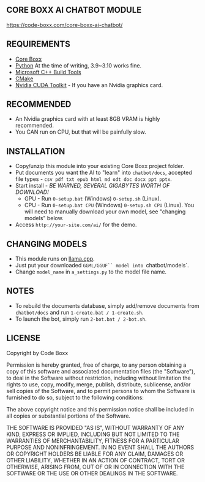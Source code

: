 ## CORE BOXX AI CHATBOT MODULE
https://code-boxx.com/core-boxx-ai-chatbot/

## REQUIREMENTS
* [Core Boxx](https://github.com/code-boxx/Core-Boxx-PHP-Framework/tree/main/core)
* [Python](https://www.python.org/) At the time of writing, 3.9~3.10 works fine.
* [Microsoft C++ Build Tools](https://visualstudio.microsoft.com/downloads/?q=build+tools)
* [CMake](https://cmake.org/)
* [Nvidia CUDA Toolkit](https://developer.nvidia.com/cuda-toolkit) - If you have an Nvidia graphics card.

## RECOMMENDED
* An Nvidia graphics card with at least 8GB VRAM is highly recommended.
* You CAN run on CPU, but that will be painfully slow.

## INSTALLATION
* Copy/unzip this module into your existing Core Boxx project folder.
* Put documents you want the AI to "learn" into `chatbot/docs`, accepted file types - `csv pdf txt epub html md odt doc docx ppt pptx`.
* Start install - *BE WARNED, SEVERAL GIGABYTES WORTH OF DOWNLOAD!*
  * GPU - Run `0-setup.bat` (Windows) `0-setup.sh` (Linux).
  * CPU - Run `0-setup.bat CPU` (Windows) `0-setup.sh CPU` (Linux). You will need to manually download your own model, see "changing models" below.
* Access `http://your-site.com/ai/` for the demo.

## CHANGING MODELS
* This module runs on [llama.cpp](https://github.com/ggerganov/llama.cpp).
* Just put your downloaded `GGML/GGUF`` model into `chatbot/models`.
* Change `model_name` in `a_settings.py` to the model file name.

## NOTES
* To rebuild the documents database, simply add/remove documents from `chatbot/docs` and run `1-create.bat / 1-create.sh`.
* To launch the bot, simply run `2-bot.bat / 2-bot.sh`.

## LICENSE
Copyright by Code Boxx

Permission is hereby granted, free of charge, to any person obtaining a copy
of this software and associated documentation files (the "Software"), to deal
in the Software without restriction, including without limitation the rights
to use, copy, modify, merge, publish, distribute, sublicense, and/or sell
copies of the Software, and to permit persons to whom the Software is
furnished to do so, subject to the following conditions:

The above copyright notice and this permission notice shall be included in all
copies or substantial portions of the Software.

THE SOFTWARE IS PROVIDED "AS IS", WITHOUT WARRANTY OF ANY KIND, EXPRESS OR
IMPLIED, INCLUDING BUT NOT LIMITED TO THE WARRANTIES OF MERCHANTABILITY,
FITNESS FOR A PARTICULAR PURPOSE AND NONINFRINGEMENT. IN NO EVENT SHALL THE
AUTHORS OR COPYRIGHT HOLDERS BE LIABLE FOR ANY CLAIM, DAMAGES OR OTHER
LIABILITY, WHETHER IN AN ACTION OF CONTRACT, TORT OR OTHERWISE, ARISING FROM,
OUT OF OR IN CONNECTION WITH THE SOFTWARE OR THE USE OR OTHER DEALINGS IN THE
SOFTWARE.